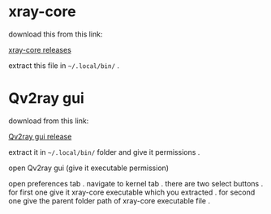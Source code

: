 
# xray-core

download this from this link:

[xray-core releases](https://www.youtube.com/redirect?event=video_description&redir_token=QUFFLUhqbTh0a1o0TW5LV3VrYl9tUzIxWG83bWRJbGFRd3xBQ3Jtc0tsNkxNNUZWRTdkNHFkcXRNeTFnb25YaDdCRXlhOWk1NWpWUmdrMUVlWmFHY0hUdVBHV21LdWpCVGpFTnJCQ0NLemhCX1NjMmg5SkJVaGVoOGVGOVpKTkRoQl9HMk5ObnFBallxUGdFNXU3TmZPLXpqYw&q=https%3A%2F%2Fgithub.com%2FQv2ray%2FQv2ray%2Freleases&v=VNRyfDunupQ)

extract this file in `~/.local/bin/` .
# Qv2ray gui

download from this link:

[Qv2ray gui release](https://www.youtube.com/redirect?event=video_description&redir_token=QUFFLUhqa2VkUjc2aTlfWHJPOUFEWUpsaGhjNFBYY0x1UXxBQ3Jtc0ttZTIzRUlpcG1zbEZfakZSWjVEYnJvMWFrcnR4N25qV2F0S05SazJMdllkb2ExN0lWN2ZHNjdxaVFhSmRPb3Ffa0JYWDRMd284NU8yWjlLdVZkNENJMGkzSGNqSWZSQUJoR2hVZmhDT1RQSFF5cnVwNA&q=https%3A%2F%2Fgithub.com%2FXTLS%2FXray-core%2Freleases%2Ftag%2Fv1.6.2&v=VNRyfDunupQ)

extract it in `~/.local/bin/` folder and give it permissions .

open Qv2ray gui (give it executable permission)

open preferences tab . navigate to kernel tab . there are two select buttons . for first one give it xray-core executable which you extracted . for second one give the parent folder path of xray-core executable file .